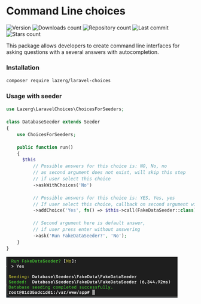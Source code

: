 # Command Line choices

![Version](https://img.shields.io/packagist/v/lazerg/laravel-choices.svg?style=plastic)
![Downloads count](https://img.shields.io/packagist/dm/lazerg/laravel-choices?style=plastic)
![Repository count](https://img.shields.io/github/repo-size/lazerg/laravel-choices?style=plastic)
![Last commit](https://img.shields.io/github/last-commit/lazerg/laravel-choices?style=plastic)
![Stars count](https://img.shields.io/packagist/stars/lazerg/laravel-choices?style=plastic)

This package allows developers to create command line interfaces
for asking questions with a several answers with autocompletion.

### Installation

```bash
composer require lazerg/laravel-choices
```

### Usage with seeder

```php
use Lazerg\LaravelChoices\ChoicesForSeeders;

class DatabaseSeeder extends Seeder
{
    use ChoicesForSeeders;

    public function run()
    {
      $this
          // Possible answers for this choice is: NO, No, no
          // as second argument does not exist, will skip this step
          // if user select this choice
          ->askWithChoices('No')

          // Possible answers for this choice is: YES, Yes, yes
          // If user select this choice, callback on second argument will be run
          ->addChoice('Yes', fn() => $this->call(FakeDataSeeder::class))

          // Second argument here is default answer,
          // if user press enter without answering
          ->ask('Run FakeDataSeeder?', 'No');
    }
}
```

![Screenshot](./screenshots/img.png)
